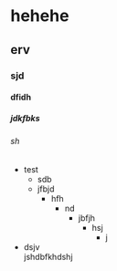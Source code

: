 # hehehe #
## erv
### sjd
#### dfidh
##### jdkfbks
###### sh
- test
    - sdb
    - jfbjd
        - hfh
            - nd
                - jbfjh
                    - hsj
                        - j
- dsjv  
jshdbfkhdshj
